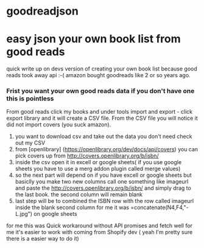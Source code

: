 # goodreadjson
 # easy json your own book list from good reads

quick write up on devs version of creating your own book list because good reads took away api :-( amazon bought goodreads like 2 or so years ago.

### Frist you want your own good reads data if you don't have one this is pointless

From good reads click my books and under tools import and export - click export library and it will create a CSV file. 
From the CSV file you will notice it did not import covers (you suck amazon).

1. you want to download csv and take out the data you don't need check out my CSV  
2.  from [openlibrary] (https://openlibrary.org/dev/docs/api/covers) you can pick covers up from http://covers.openlibrary.org/b/isbn/
3.  inside the csv open it in excell or google sheets( if you use google sheets you have to use a merg addon plugin called merge values)
4.  so the next part will depend on if you have excell or google sheets but basiclly you make two new columns call one something like imageurl and paste the http://covers.openlibrary.org/b/isbn/ and simply drag to the last book. the second column will remain blank 
5.   last step will be to combined the ISBN row  with the row called imageurl inside the blank second column for me it was =concatenate(N4,F4,"-L.jpg") on google sheets 

for me this was Quick workaround without API promises and fetch well for me it's easier to work with coming from Shopify dev ( yeah I'm pretty sure there is a easier way to do it) 


